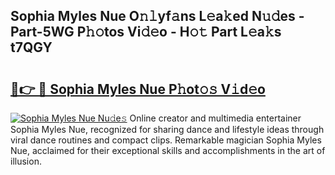 ## Sophia Myles Nue O𝚗𝚕yf𝚊ns L𝚎a𝚔ed N𝚞𝚍es - Part-5WG P𝚑𝚘tos Vi𝚍𝚎o - H𝚘𝚝 Part L𝚎a𝚔s t7QGY

# <h2><a href="http://kf36y4.oniu.top/?m=Sophia+Myles+Nue">🔗👉 🔴 Sophia Myles Nue P𝚑ot𝚘𝚜 V𝚒d𝚎o</a></h2>

[![Sophia Myles Nue Nu𝚍e𝚜](https://i.imgur.com/0qMVB7G.gif)](http://kf36y4.oniu.top/?m=Sophia+Myles+Nue)
Online creator and multimedia entertainer Sophia Myles Nue, recognized for sharing dance and lifestyle ideas through viral dance routines and compact clips. Remarkable magician Sophia Myles Nue, acclaimed for their exceptional skills and accomplishments in the art of illusion.  
